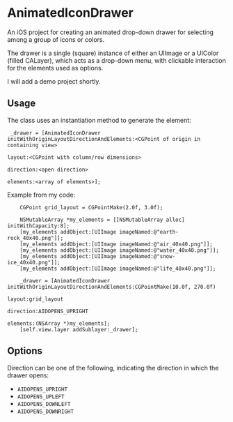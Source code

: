 AnimatedIconDrawer
==================

An iOS project for creating an animated drop-down drawer for selecting among a group of icons or colors.

The drawer is a single (square) instance of either an UIImage or a UIColor (filled CALayer), which acts as a drop-down menu, with clickable interaction for the elements used as options.

I will add a demo project shortly.

Usage
-----

The class uses an instantiation method to generate the element:

```
 _drawer = [AnimatedIconDrawer initWithOriginLayoutDirectionAndElements:<CGPoint of origin in containing view>
                                                                 layout:<CGPoint with column/row dimensions>
                                                              direction:<open direction>
                                                              elements:<array of elements>];
```

Example from my code:
```
    CGPoint grid_layout = CGPointMake(2.0f, 3.0f);

    NSMutableArray *my_elements = [[NSMutableArray alloc] initWithCapacity:8];
    [my_elements addObject:[UIImage imageNamed:@"earth-rock_40x40.png"]];
    [my_elements addObject:[UIImage imageNamed:@"air_40x40.png"]];
    [my_elements addObject:[UIImage imageNamed:@"water_40x40.png"]];
    [my_elements addObject:[UIImage imageNamed:@"snow-ice_40x40.png"]];
    [my_elements addObject:[UIImage imageNamed:@"life_40x40.png"]];

    _drawer = [AnimatedIconDrawer initWithOriginLayoutDirectionAndElements:CGPointMake(10.0f, 270.0f)
                                                                    layout:grid_layout
                                                                 direction:AIDOPENS_UPRIGHT
                                                                  elements:(NSArray *)my_elements];
    [self.view.layer addSublayer:_drawer];
```

Options
-------
Direction can be one of the following, indicating the direction in which the drawer opens:
 * `AIDOPENS_UPRIGHT`
 * `AIDOPENS_UPLEFT`
 * `AIDOPENS_DOWNLEFT`
 * `AIDOPENS_DOWNRIGHT`
